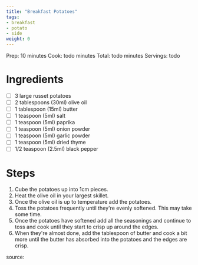 ```yaml
---
title: "Breakfast Potatoes"
tags:
- breakfast
- potato
- side
weight: 0
---
```

Prep: 10 minutes
Cook: todo minutes
Total: todo minutes
Servings: todo

# Ingredients
- [ ] 3 large russet potatoes
- [ ] 2 tablespoons (30ml) olive oil
- [ ] 1 tablespoon (15ml) butter
- [ ] 1 teaspoon (5ml) salt
- [ ] 1 teaspoon (5ml) paprika
- [ ] 1 teaspoon (5ml) onion powder
- [ ] 1 teaspoon (5ml) garlic powder
- [ ] 1 teaspoon (5ml) dried thyme
- [ ] 1/2 teaspoon (2.5ml) black pepper

# Steps
1. Cube the potatoes up into 1cm pieces.
1. Heat the olive oil in your largest skillet.
1. Once the olive oil is up to temperature add the potatoes.
1. Toss the potatoes frequently until they're evenly softened. This may take some time.
1. Once the potatoes have softened add all the seasonings and continue to toss and cook until they start to crisp up around the edges.
1. When they're almost done, add the tablespoon of butter and cook a bit more until the butter has absorbed into the potatoes and the edges are crisp.


source: 
